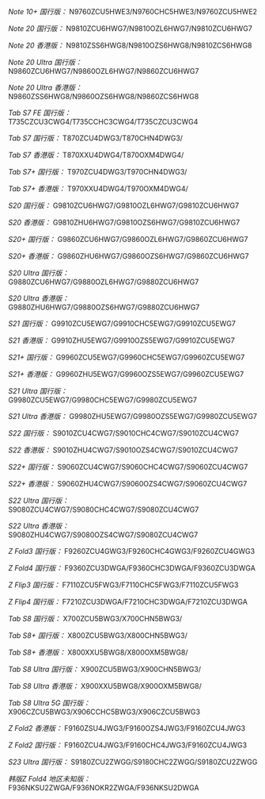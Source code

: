 *Note 10+ 国行版：*
N9760ZCU5HWE3/N9760CHC5HWE3/N9760ZCU5HWE2

*Note 20 国行版：*
N9810ZCU6HWG7/N9810OZL6HWG7/N9810ZCU6HWG7

*Note 20 香港版：*
N9810ZSS6HWG8/N9810OZS6HWG8/N9810ZCS6HWG8

*Note 20 Ultra 国行版：*
N9860ZCU6HWG7/N9860OZL6HWG7/N9860ZCU6HWG7

*Note 20 Ultra 香港版：*
N9860ZSS6HWG8/N9860OZS6HWG8/N9860ZCS6HWG8

*Tab S7 FE 国行版：*
T735CZCU3CWG4/T735CCHC3CWG4/T735CZCU3CWG4

*Tab S7 国行版：*
T870ZCU4DWG3/T870CHN4DWG3/

*Tab S7 香港版：*
T870XXU4DWG4/T870OXM4DWG4/

*Tab S7+ 国行版：*
T970ZCU4DWG3/T970CHN4DWG3/

*Tab S7+ 香港版：*
T970XXU4DWG4/T970OXM4DWG4/

*S20 国行版：*
G9810ZCU6HWG7/G9810OZL6HWG7/G9810ZCU6HWG7

*S20 香港版：*
G9810ZHU6HWG7/G9810OZS6HWG7/G9810ZCU6HWG7

*S20+ 国行版：*
G9860ZCU6HWG7/G9860OZL6HWG7/G9860ZCU6HWG7

*S20+ 香港版：*
G9860ZHU6HWG7/G9860OZS6HWG7/G9860ZCU6HWG7

*S20 Ultra 国行版：*
G9880ZCU6HWG7/G9880OZL6HWG7/G9880ZCU6HWG7

*S20 Ultra 香港版：*
G9880ZHU6HWG7/G9880OZS6HWG7/G9880ZCU6HWG7

*S21 国行版：*
G9910ZCU5EWG7/G9910CHC5EWG7/G9910ZCU5EWG7

*S21 香港版：*
G9910ZHU5EWG7/G9910OZS5EWG7/G9910ZCU5EWG7

*S21+ 国行版：*
G9960ZCU5EWG7/G9960CHC5EWG7/G9960ZCU5EWG7

*S21+ 香港版：*
G9960ZHU5EWG7/G9960OZS5EWG7/G9960ZCU5EWG7

*S21 Ultra 国行版：*
G9980ZCU5EWG7/G9980CHC5EWG7/G9980ZCU5EWG7

*S21 Ultra 香港版：*
G9980ZHU5EWG7/G9980OZS5EWG7/G9980ZCU5EWG7

*S22 国行版：*
S9010ZCU4CWG7/S9010CHC4CWG7/S9010ZCU4CWG7

*S22 香港版：*
S9010ZHU4CWG7/S9010OZS4CWG7/S9010ZCU4CWG7

*S22+ 国行版：*
S9060ZCU4CWG7/S9060CHC4CWG7/S9060ZCU4CWG7

*S22+ 香港版：*
S9060ZHU4CWG7/S9060OZS4CWG7/S9060ZCU4CWG7

*S22 Ultra 国行版：*
S9080ZCU4CWG7/S9080CHC4CWG7/S9080ZCU4CWG7

*S22 Ultra 香港版：*
S9080ZHU4CWG7/S9080OZS4CWG7/S9080ZCU4CWG7

*Z Fold3 国行版：*
F9260ZCU4GWG3/F9260CHC4GWG3/F9260ZCU4GWG3

*Z Fold4 国行版：*
F9360ZCU3DWGA/F9360CHC3DWGA/F9360ZCU3DWGA

*Z Flip3 国行版：*
F7110ZCU5FWG3/F7110CHC5FWG3/F7110ZCU5FWG3

*Z Flip4 国行版：*
F7210ZCU3DWGA/F7210CHC3DWGA/F7210ZCU3DWGA

*Tab S8 国行版：*
X700ZCU5BWG3/X700CHN5BWG3/

*Tab S8+ 国行版：*
X800ZCU5BWG3/X800CHN5BWG3/

*Tab S8+ 香港版：*
X800XXU5BWG8/X800OXM5BWG8/

*Tab S8 Ultra 国行版：*
X900ZCU5BWG3/X900CHN5BWG3/

*Tab S8 Ultra 香港版：*
X900XXU5BWG8/X900OXM5BWG8/

*Tab S8 Ultra 5G 国行版：*
X906CZCU5BWG3/X906CCHC5BWG3/X906CZCU5BWG3

*Z Fold2 香港版：*
F9160ZSU4JWG3/F9160OZS4JWG3/F9160ZCU4JWG3

*Z Fold2 国行版：*
F9160ZCU4JWG3/F9160CHC4JWG3/F9160ZCU4JWG3

*S23 Ultra 国行版：*
S9180ZCU2ZWGG/S9180CHC2ZWGG/S9180ZCU2ZWGG

*韩版Z Fold4 地区未知版：*
F936NKSU2ZWGA/F936NOKR2ZWGA/F936NKSU2DWGA


